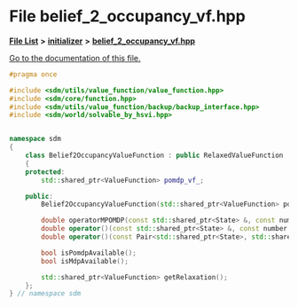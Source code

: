 
# File belief\_2\_occupancy\_vf.hpp

[**File List**](files.md) **>** [**initializer**](dir_8f297180fb36cffec7cf6cc452bb4d2e.md) **>** [**belief\_2\_occupancy\_vf.hpp**](belief__2__occupancy__vf_8hpp.md)

[Go to the documentation of this file.](belief__2__occupancy__vf_8hpp.md) 


````cpp
#pragma once

#include <sdm/utils/value_function/value_function.hpp>
#include <sdm/core/function.hpp>
#include <sdm/utils/value_function/backup/backup_interface.hpp>
#include <sdm/world/solvable_by_hsvi.hpp>


namespace sdm
{
    class Belief2OccupancyValueFunction : public RelaxedValueFunction
    {
    protected:
        std::shared_ptr<ValueFunction> pomdp_vf_;

    public:
        Belief2OccupancyValueFunction(std::shared_ptr<ValueFunction> pomdp_vf);

        double operatorMPOMDP(const std::shared_ptr<State> &, const number &);        
        double operator()(const std::shared_ptr<State> &, const number &);
        double operator()(const Pair<std::shared_ptr<State>, std::shared_ptr<Action>> &, const number &);

        bool isPomdpAvailable();
        bool isMdpAvailable();

        std::shared_ptr<ValueFunction> getRelaxation();
    };
} // namespace sdm
````

